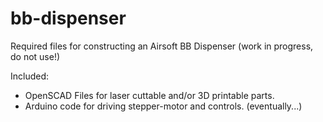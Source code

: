bb-dispenser
==================

Required files for constructing an Airsoft BB Dispenser (work in progress, do not use!)

Included:
* OpenSCAD Files for laser cuttable and/or 3D printable parts.
* Arduino code for driving stepper-motor and controls. (eventually...)
